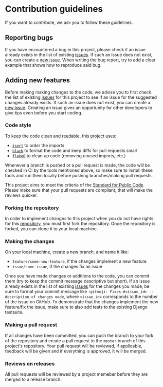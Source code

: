 # Contribution guidelines

If you want to contribute, we ask you to follow these guidelines.

## Reporting bugs

If you have encountered a bug in this project, please check if an issue already
exists in the list of existing [issues][issues]. If such an issue does not
exist, you can create a [new issue][new_issue]. When writing the bug report,
try to add a clear example that shows how to reproduce said bug.

## Adding new features

Before making making changes to the code, we advise you to first check the list
of existing [issues][issues] for this project to see if an issue for the
suggested changes already exists. If such an issue does not exist, you can
create a [new issue][new_issue]. Creating an issue gives an opportunity for
other developers to give tips even before you start coding.

### Code style

To keep the code clean and readable, this project uses:

- [`isort`](https://github.com/timothycrosley/isort) to order the imports
- [`black`](https://github.com/psf/black) to format the code and keep diffs for
  pull requests small
- [`flake8`](https://github.com/PyCQA/flake8) to clean up code (removing unused
  imports, etc.)

Whenever a branch is pushed or a pull request is made, the code will be checked
in CI by the tools mentioned above, so make sure to install these tools and run
them locally before pushing branches/making pull requests.

This project aims to meet the criteria of the
[Standard for Public Code][Standard_for_Public_Code]. Please make sure that
your pull requests are compliant, that will make the reviews quicker.

### Forking the repository

In order to implement changes to this project when you do not have rights for
this [repository][repository], you must first fork the repository. Once the
 repository is forked, you can clone it to your local machine.

### Making the changes

On your local machine, create a new branch, and name it like:
- `feature/some-new-feature`, if the changes implement a new feature
- `issue/some-issue`, if the changes fix an issue

Once you have made changes or additions to the code, you can commit them (try
to keep the commit message descriptive but short). If an issue already exists
in the list of existing [issues][issues] for the changes you made, be sure to
format your commit message like
`:gitmoji: Fixes #<issue_id> -- description of changes made`, where
`<issue_id>` corresponds to the number of the issue on GitHub. To demonstrate
that the changes implement the new feature/fix the issue, make sure to also add
tests to the existing Django testsuite.

### Making a pull request

If all changes have been committed, you can push the branch to your fork of the
repository and create a pull request to the `master` branch of this project's
repository. Your pull request will be reviewed, if applicable, feedback will be
given and if everything is approved, it will be merged.

### Reviews on releases

All pull requests will be reviewed by a project memeber before they are merged
to a release branch.


[issues]: https://github.com/maykinmedia/archiefbeheercomponent/issues
[new_issue]: https://github.com/maykinmedia/archiefbeheercomponent/issues/new/choose
[mailinglist]: t.b.d.
[Standard_for_Public_Code]: https://standard.publiccode.net
[repository]: https://github.com/maykinmedia/archiefbeheercomponent
